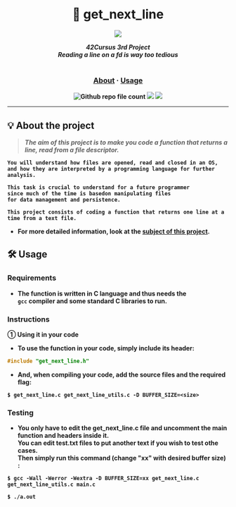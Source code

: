 <div align=center >
<h1>📖 get_next_line</h1>
<a href="https://github.com/h-beeen/42cursus/tree/master/get_next_line"><img src="https://user-images.githubusercontent.com/112257466/213332345-c1755de6-ee52-4b60-b8aa-2c4c1bece0f4.png"></a>
</div>

<p align="center">
	<b><i>42Cursus 3rd Project<br/>
  	Reading a line on a fd is way too tedious</i></br></br>
</p>
	<h3 align="center">
	<a href="https://github.com/h-beeen/42cursus/tree/master/ft_printf#-about-the-project">About</a>
	<span> · </span>
	<a href="https://github.com/h-beeen/42cursus/tree/master/ft_printf#%EF%B8%8F-usage">Usage</a>
	</h3>
	<p align="center">
	<img alt="Github repo file count" src="https://img.shields.io/github/directory-file-count/h-beeen/42Cursus/get_next_line/get_next_line?logo=c&style=for-the-badge" /> <img src="https://img.shields.io/badge/100/100-007396?style=for-the-badge&logo=Starship&label=Score&logoColor=white&color=darkgreen"> <img src="https://img.shields.io/badge/2023&brvbar;01&brvbar;27-007396?style=for-the-badge&logo=42&label=completed&logoColor=white&color=black">
	</p>

---

## 💡 About the project

> _The aim of this project is to make you code a function that returns a line, read from a file descriptor._

	You will understand how files are opened, read and closed in an OS,
	and how they are interpreted by a programming language for further analysis.

	This task is crucial to understand for a future programmer 
	since much of the time is basedon manipulating files 
	for data management and persistence.

	This project consists of coding a function that returns one line at a time from a text file.

- For more detailed information, look at the [**subject of this project**](/get_next_line/get_next_line/README.md/).


## 🛠️ Usage

### Requirements

- The function is written in C language and thus needs the <br/> **`gcc` compiler** and some standard **C libraries** to run.

### Instructions

**① Using it in your code**

- To use the function in your code, simply include its header:

```C
#include "get_next_line.h"
```

- And, when compiling your code, add the source files and the required flag:

```shell
$ get_next_line.c get_next_line_utils.c -D BUFFER_SIZE=<size>
```

### Testing

- You only have to edit the get_next_line.c file and uncomment the main function and headers inside it. <br/>
You can edit test.txt files to put another text if you wish to test othe cases. <br/>
Then simply run this command (change "xx" with desired buffer size) :

```shell
$ gcc -Wall -Werror -Wextra -D BUFFER_SIZE=xx get_next_line.c get_next_line_utils.c main.c

$ ./a.out
```